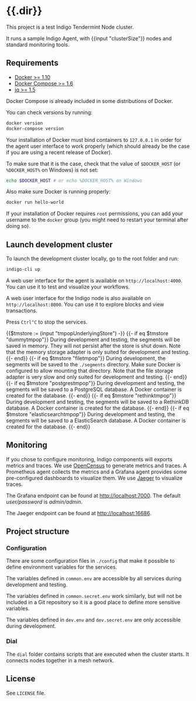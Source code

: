 # {{.dir}}

This project is a test Indigo Tendermint Node cluster.

It runs a sample Indigo Agent, with {{input "clusterSize"}} nodes and standard monitoring tools.

## Requirements

* [Docker >= 1.10](https://www.docker.com/products/docker)
* [Docker Compose >= 1.6](https://docs.docker.com/compose/install)
* [jq >= 1.5](https://stedolan.github.io/jq/)

Docker Compose is already included in some distributions of Docker.

You can check versions by running:

```sh
docker version
docker-compose version
```

Your installation of Docker must bind containers to `127.0.0.1` in order for the
agent user interface to work properly (which should already be the case if you
are using a recent release of Docker).

To make sure that it is the case, check that the value of `$DOCKER_HOST`
(or `%DOCKER_HOST%` on Windows) is not set:

```sh
echo $DOCKER_HOST # or echo %DOCKER_HOST% on Windows
```

Also make sure Docker is running properly:

```sh
docker run hello-world
```

If your installation of Docker requires `root` permissions, you can add your
username to the `docker` group (you might need to restart your terminal after
doing so).

## Launch development cluster

To launch the development cluster locally, go to the root folder and run:

```sh
indigo-cli up
```

A web user interface for the agent is available on `http://localhost:4000`.
You can use it to test and visualize your workflows.

A web user interface for the Indigo node is also available on
`http://localhost:8000`. You can use it to explore blocks and view transactions.

Press `Ctrl^C` to stop the services.

{{$tmstore := (input "tmpopUnderlyingStore") -}}
{{- if eq $tmstore "dummytmpop"}}
During development and testing, the segments will be saved in memory.
They will not persist after the store is shut down.
Note that the memory storage adapter is only suited for development and testing.
{{- end}}
{{- if eq $tmstore "filetmpop"}}
During development, the segments will be saved to the `./segments` directory.
Make sure Docker is configured to allow mounting that directory.
Note that the file storage adapter is very slow and only suited for development and
testing.
{{- end}}
{{- if eq $tmstore "postgrestmpop"}}
During development and testing, the segments will be saved to a PostgreSQL database.
A Docker container is created for the database.
{{- end}}
{{- if eq $tmstore "rethinktmpop"}}
During development and testing, the segments will be saved to a RethinkDB database.
A Docker container is created for the database.
{{- end}}
{{- if eq $tmstore "elasticsearchtmpop"}}
During development and testing, the segments will be saved to a ElasticSearch database.
A Docker container is created for the database.
{{- end}}

## Monitoring

If you chose to configure monitoring, Indigo components will exports metrics and traces.
We use [OpenCensus](https://opencensus.io) to generate metrics and traces.
A Prometheus agent collects the metrics and a Grafana agent provides some pre-configured dashboards to visualize them.
We use [Jaeger](https://github.com/jaegertracing/jaeger) to visualize traces.

The Grafana endpoint can be found at [http://localhost:7000](http://localhost:7000).
The default _user/password_ is _admin/admin_.

The Jaeger endpoint can be found at [http://localhost:16686](http://localhost:16686).

## Project structure

### Configuration

There are some configuration files in `./config` that make it possible to define
environment variables for the services.

The variables defined in `common.env` are accessible by all services during
development and testing.

The variables defined in `common.secret.env` work similarly, but will not be
included in a Git repository so it is a good place to define more sensitive
variables.

The variables defined in `dev.env` and `dev.secret.env` are only accessible
during development.

### Dial

The `dial` folder contains scripts that are executed when the cluster starts.
It connects nodes together in a mesh network.

## License

See `LICENSE` file.
